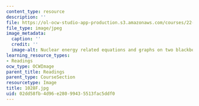```yaml
---
content_type: resource
description: ''
file: https://ol-ocw-studio-app-production.s3.amazonaws.com/courses/22-01-introduction-to-nuclear-engineering-and-ionizing-radiation-fall-2016/02dd58fb4d96e28099435513fac5ddf0_1028F.jpg
file_type: image/jpeg
image_metadata:
  caption: ''
  credit: ''
  image-alt: Nuclear energy related equations and graphs on two blackboards.
learning_resource_types:
- Readings
ocw_type: OCWImage
parent_title: Readings
parent_type: CourseSection
resourcetype: Image
title: 1028F.jpg
uid: 02dd58fb-4d96-e280-9943-5513fac5ddf0
---
```

